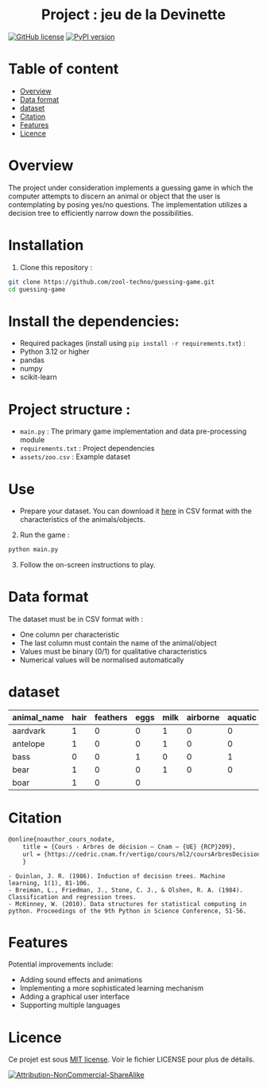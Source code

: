 

<h1 style="text-align:center">
Project : jeu de la Devinette
</h1>

[![GitHub license](https://img.shields.io/github/license/mubarak-mohamed/wordpress-dev)](https://github.com/zool-techno/guessing-game.git)
[![PyPI version](https://badge.fury.io/py/numpy.svg?icon=si%3Apython)](https://badge.fury.io/py/numpy)

# Table of content
- [Overview](#Overview)
- [Data format](#fData-format)
- [dataset](#dataset)
- [Citation](#Citation)
- [Features](#Features)
- [Licence](#licence)
  

# Overview

The project under consideration implements a guessing game in which the computer attempts to discern an animal or object that the user is contemplating by posing yes/no questions. The implementation utilizes a decision tree to efficiently narrow down the possibilities.

# Installation

1. Clone this repository :

```bash
git clone https://github.com/zool-techno/guessing-game.git
cd guessing-game
```

# Install the dependencies:

  - Required packages (install using `pip install -r requirements.txt`) :
  - Python 3.12 or higher
  - pandas
  - numpy
  - scikit-learn

# Project structure :

- `main.py` : The primary game implementation and data pre-processing module
- `requirements.txt` : Project dependencies
- `assets/zoo.csv` : Example dataset 

# Use

- Prepare your dataset. You can download it [here](https://archive.ics.uci.edu/dataset/111/zoo)  in CSV format with the characteristics of the animals/objects.

2. Run the game :
```bash
python main.py
```

3. Follow the on-screen instructions to play.

# Data format

The dataset must be in CSV format with :
- One column per characteristic
- The last column must contain the name of the animal/object
- Values must be binary (0/1) for qualitative characteristics
- Numerical values will be normalised automatically

# dataset

| animal_name | hair | feathers | eggs | milk | airborne | aquatic | venomous | fins | legs | tail | domestic | catsize | type |
|-------------|------|----------|------|------|----------|--------|----------|------|------|------|----------|---------|------|
| aardvark    | 1    | 0        | 0    | 1    | 0        | 0      | 0        | 0    | 4    | 0    | 0        | 1       | 1    |
| antelope    | 1    | 0        | 0    | 1    | 0        | 0      | 0        | 0    | 4    | 1    | 0        | 1       | 1    |
| bass        | 0    | 0        | 1    | 0    | 0        | 1      | 0        | 1    | 0    | 1    | 0        | 0       | 4    |
| bear        | 1    | 0        | 0    | 1    | 0        | 0      | 0        | 0    | 4    | 0    | 0        | 1       | 1    |
| boar        | 1    | 0        | 0   


# Citation 

```tex
@online{noauthor_cours_nodate,
	title = {Cours - Arbres de décision — Cnam – {UE} {RCP}209},
	url = {https://cedric.cnam.fr/vertigo/cours/ml2/coursArbresDecision.html}
    }
```
```
- Quinlan, J. R. (1986). Induction of decision trees. Machine learning, 1(1), 81-106.
- Breiman, L., Friedman, J., Stone, C. J., & Olshen, R. A. (1984). Classification and regression trees.
- McKinney, W. (2010). Data structures for statistical computing in python. Proceedings of the 9th Python in Science Conference, 51-56.
```
# Features 

Potential improvements include:
- Adding sound effects and animations 
- Implementing a more sophisticated learning mechanism
- Adding a graphical user interface
- Supporting multiple languages


# Licence

Ce projet est sous [MIT license](https://gitlab.com/mubarak-mohamed/guessing-game/-/blob/58271dc731aced70a640748f83b2752a0f4f90a1/LICENSE). Voir le fichier LICENSE pour plus de détails. 

[![Attribution-NonCommercial-ShareAlike](https://licensebuttons.net/i/l/by-nc-sa/ffffff/00/00/00/88x31.png)](https://creativecommons.org/licenses/by-nc-sa/2.0/)



